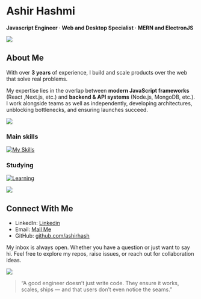 # Ashir Hashmi
**Javascript Engineer · Web and Desktop Specialist · MERN and ElectronJS**

<img src="https://user-images.githubusercontent.com/73097560/115834477-dbab4500-a447-11eb-908a-139a6edaec5c.gif">

## About Me

With over **3 years** of experience, I build and scale products over the web that solve real problems.

My expertise lies in the overlap between **modern JavaScript frameworks** (React ,Next.js, etc.) and **backend & API systems** (Node.js, MongoDB, etc.). I work alongside teams as well as independently, developing architectures, unblocking bottlenecks, and ensuring launches succeed.

<img src="https://user-images.githubusercontent.com/73097560/115834477-dbab4500-a447-11eb-908a-139a6edaec5c.gif">

### Main skills
[![My Skills](https://skillicons.dev/icons?i=js,ts,html,css,mongodb,nodejs,react,redux,nextjs,express,github,git,tailwind,bootstrap,materialui,electron,jquery,netlify,vercel,vite,npm,notion,regex,jest)](https://skillicons.dev)

### Studying
[![Learning](https://skillicons.dev/icons?i=mysql,graphql,gitlab,nestjs)](https://skillicons.dev)

<img src="https://user-images.githubusercontent.com/73097560/115834477-dbab4500-a447-11eb-908a-139a6edaec5c.gif">

## Connect With Me
- LinkedIn: [Linkedin](https://www.linkedin.com/in/ashir-hashmi/)  
- Email: [Mail Me](mailto:ashirhashmi26@gmail.com)
- GitHub: [github.com/ashirhash](https://github.com/ashirhash/) 

My inbox is always open. Whether you have a question or just want to say hi. Feel free to explore my repos, raise issues, or reach out for collaboration ideas.

<img src="https://user-images.githubusercontent.com/73097560/115834477-dbab4500-a447-11eb-908a-139a6edaec5c.gif">


> “A good engineer doesn’t just write code. They ensure it works, scales, ships — and that users don’t even notice the seams.”  
